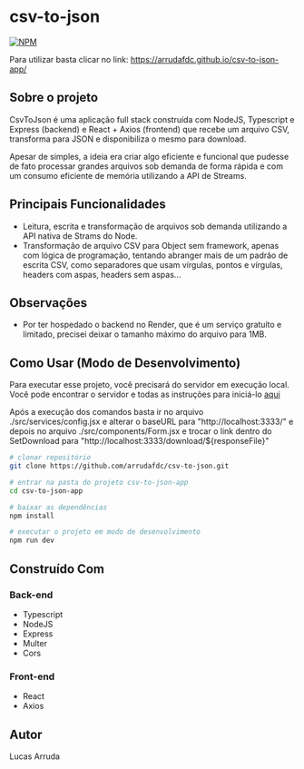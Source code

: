 # csv-to-json

[![NPM](https://img.shields.io/npm/l/react)](https://github.com/arrudafdc/csv-to-json-app/blob/main/LICENSE) 

Para utilizar basta clicar no link: https://arrudafdc.github.io/csv-to-json-app/

## Sobre o projeto

CsvToJson é uma aplicação full stack construída com NodeJS, Typescript e Express (backend) e React + Axios (frontend) que recebe um arquivo CSV, transforma para JSON e disponibiliza o mesmo para download.

Apesar de simples, a ideia era criar algo eficiente e funcional que pudesse de fato processar grandes arquivos sob demanda de forma rápida e com um consumo eficiente de memória utilizando a API de Streams.

## Principais Funcionalidades

- Leitura, escrita e transformação de arquivos sob demanda utilizando a API nativa de Strams do Node.
- Transformação de arquivo CSV para Object sem framework, apenas com lógica de programação, tentando abranger mais de um padrão de escrita CSV, como separadores que usam vírgulas, pontos e vírgulas, headers com aspas, headers sem aspas...

## Observações

- Por ter hospedado o backend no Render, que é um serviço gratuíto e limitado, precisei deixar o tamanho máximo do arquivo para 1MB.

## Como Usar (Modo de Desenvolvimento)

Para executar esse projeto, você precisará do servidor em execução local. Você pode encontrar o servidor e todas as instruções para iniciá-lo [aqui](https://github.com/arrudafdc/csv-to-json-server)

Após a execução dos comandos basta ir no arquivo ./src/services/config.jsx e alterar o baseURL para "http://localhost:3333/" e depois no arquivo ./src/components/Form.jsx e trocar o link dentro do SetDownload para "http://localhost:3333/download/${responseFile}"

```bash
# clonar repositório
git clone https://github.com/arrudafdc/csv-to-json.git

# entrar na pasta do projeto csv-to-json-app
cd csv-to-json-app

# baixar as dependências
npm install

# executar o projeto em modo de desenvolvimento
npm run dev
```

## Construído Com

### Back-end

- Typescript
- NodeJS
- Express
- Multer
- Cors

### Front-end

- React
- Axios

## Autor

Lucas Arruda

